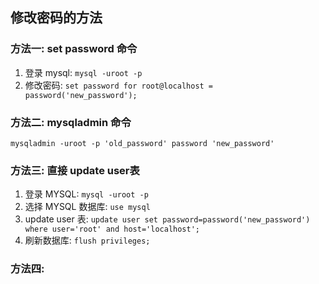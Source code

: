 ## 修改密码的方法
### 方法一: set password 命令
1. 登录 mysql: `mysql -uroot -p`
2. 修改密码: `set password for root@localhost = password('new_password');`

### 方法二: mysqladmin 命令
`mysqladmin -uroot -p 'old_password' password 'new_password'`

### 方法三: 直接 update user表
1. 登录 MYSQL: `mysql -uroot -p`
2. 选择 MYSQL 数据库: `use mysql`
3. update user 表: `update user set password=password('new_password') where user='root' and host='localhost';`
4. 刷新数据库: `flush privileges;`

### 方法四: 